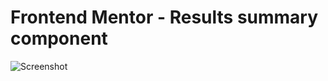 # Frontend Mentor - Results summary component 


![Screenshot](https://github.com/03Karan30/Results-Card-Frontend-Mentor-Challenge/assets/121372216/d108db49-c34a-4023-be91-f883b32253c1)
